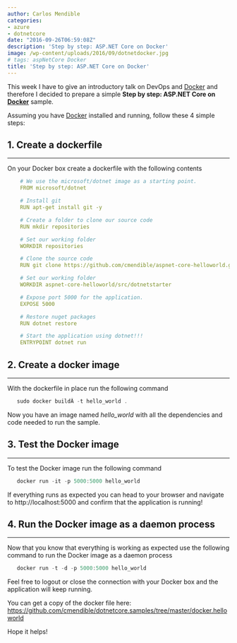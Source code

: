 ```yaml
---
author: Carlos Mendible
categories:
- azure
- dotnetcore
date: "2016-09-26T06:59:08Z"
description: 'Step by step: ASP.NET Core on Docker'
image: /wp-content/uploads/2016/09/dotnetdocker.jpg
# tags: aspNetCore Docker
title: 'Step by step: ASP.NET Core on Docker'
---
```

This week I have to give an introductory talk on DevOps and <a href="https://www.docker.com/" target="_blank">Docker</a> and therefore I decided to prepare a simple **Step by step: ASP.NET Core on <a href="https://www.docker.com/" target="_blank">Docker</a>** sample.

Assuming you have <a href="https://www.docker.com/" target="_blank">Docker</a> installed and running, follow these 4 simple steps:

## 1. Create a dockerfile
---
On your Docker box create a dockerfile with the following contents
    
``` yaml
    # We use the microsoft/dotnet image as a starting point.
    FROM microsoft/dotnet

    # Install git
    RUN apt-get install git -y

    # Create a folder to clone our source code
    RUN mkdir repositories

    # Set our working folder
    WORKDIR repositories

    # Clone the source code
    RUN git clone https://github.com/cmendible/aspnet-core-helloworld.git

    # Set our working folder
    WORKDIR aspnet-core-helloworld/src/dotnetstarter

    # Expose port 5000 for the application.
    EXPOSE 5000

    # Restore nuget packages
    RUN dotnet restore

    # Start the application using dotnet!!!
    ENTRYPOINT dotnet run
```

## 2. Create a docker image
---
With the dockerfile in place run the following command
    
``` powershell
   sudo docker buildÂ -t hello_world .
```
Now you have an image named <em>hello_world</em> with all the dependencies and code needed to run the sample.

## 3. Test the Docker image
---
To test the Docker image run the following command
    
``` powershell
   docker run -it -p 5000:5000 hello_world
```
    
If everything runs as expected you can head to your browser and navigate to http://localhost:5000 and confirm that the application is running!
         
## 4. Run the Docker image as a daemon process
---
Now that you know that everything is working as expected use the following command to run the Docker image as a daemon process 
          
``` powershell
   docker run -t -d -p 5000:5000 hello_world
```
          
Feel free to logout or close the connection with your Docker box and the application will keep running.

You can get a copy of the docker file here: <a href="https://github.com/cmendible/dotnetcore.samples/tree/master/docker.helloworld">https://github.com/cmendible/dotnetcore.samples/tree/master/docker.helloworld</a>
        
Hope it helps!
